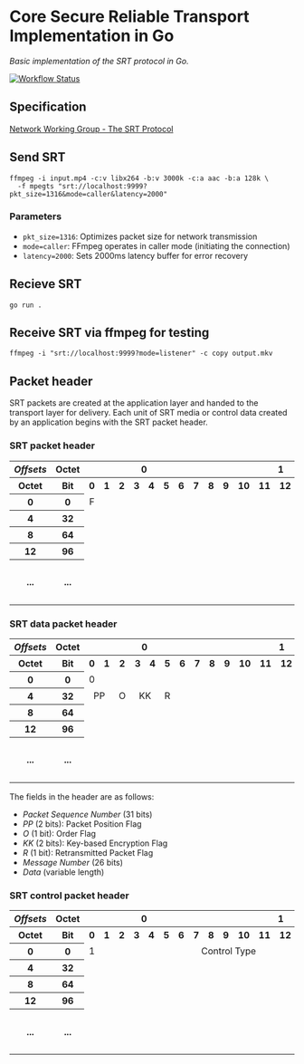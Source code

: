 # Core Secure Reliable Transport Implementation in Go

_Basic implementation of the SRT protocol in Go._

[![Workflow Status](https://github.com/betandr/coresrt/actions/workflows/go.yml/badge.svg)](https://github.com/betandr/coresrt/actions/workflows/go.yml)

## Specification

[Network Working Group - The SRT Protocol](docs/draft-sharabayko-srt-01.txt)

## Send SRT

```
ffmpeg -i input.mp4 -c:v libx264 -b:v 3000k -c:a aac -b:a 128k \
  -f mpegts "srt://localhost:9999?pkt_size=1316&mode=caller&latency=2000"
```

### Parameters

- `pkt_size=1316`: Optimizes packet size for network transmission
- `mode=caller`: FFmpeg operates in caller mode (initiating the connection)
- `latency=2000`: Sets 2000ms latency buffer for error recovery

## Recieve SRT

```
go run .
```

## Receive SRT via ffmpeg for testing

```
ffmpeg -i "srt://localhost:9999?mode=listener" -c copy output.mkv
```

## Packet header

SRT packets are created at the application layer and handed to the transport layer for delivery. Each unit of SRT media or control data created by an application begins with the SRT packet header.

### SRT packet header

<table style="text-align:center">
    <tbody>
        <tr>
            <th><i>Offsets</i>
            </th>
            <th>Octet
            </th>
            <th colspan="8">0
            </th>
            <th colspan="8">1
            </th>
            <th colspan="8">2
            </th>
            <th colspan="8">3
            </th>
        </tr>
        <tr>
            <th>Octet
            </th>
            <th>Bit</th>
            <th>0
            </th>
            <th>1
            </th>
            <th colspan="1">2
            </th>
            <th colspan="1">3
            </th>
            <th>4
            </th>
            <th>5
            </th>
            <th>6
            </th>
            <th>7
            </th>
            <th colspan="1">8
            </th>
            <th>9
            </th>
            <th>10
            </th>
            <th>11
            </th>
            <th>12
            </th>
            <th>13
            </th>
            <th>14
            </th>
            <th>15
            </th>
            <th>16
            </th>
            <th>17
            </th>
            <th>18
            </th>
            <th>19
            </th>
            <th>20
            </th>
            <th>21
            </th>
            <th>22
            </th>
            <th>23
            </th>
            <th>24
            </th>
            <th>25
            </th>
            <th>26
            </th>
            <th>27
            </th>
            <th>28
            </th>
            <th>29
            </th>
            <th>30
            </th>
            <th>31
            </th>
        </tr>
        <tr align="center">
            <th>0
            </th>
            <th>0
            </th>
            <td colspan="1">F
            </td>
            <td colspan="31">Field meaning depends on the packet type
            </td>
        </tr>
        <tr align="center">
            <th>4
            </th>
            <th colspan="1">32
            </th>
            <td colspan="32">Field meaning depends on the packet type
            </td>
        </tr>
        <tr align="center">
            <th>8
            </th>
            <th>64
            </th>
            <td colspan="32">Timestamp
            </td>
        </tr>
        <tr align="center">
            <th>12
            </th>
            <th>96
            </th>
            <td colspan="32">Destination Socket ID
            </td>
        </tr>
        <tr align="center" style="height: 5em;">
            <th>...
            </th>
            <th>...
            </th>
            <td colspan="32">Packet Contents<br>(depends on the packet type)
            </td>
        </tr>
    </tbody>
</table>

### SRT data packet header

<table style="text-align:center">
    <tbody>
        <tr>
            <th><i>Offsets</i>
            </th>
            <th>Octet
            </th>
            <th colspan="8">0
            </th>
            <th colspan="8">1
            </th>
            <th colspan="8">2
            </th>
            <th colspan="8">3
            </th>
        </tr>
        <tr>
            <th>Octet
            </th>
            <th>Bit</th>
            <th>0
            </th>
            <th>1
            </th>
            <th colspan="1">2
            </th>
            <th colspan="1">3
            </th>
            <th>4
            </th>
            <th>5
            </th>
            <th>6
            </th>
            <th>7
            </th>
            <th colspan="1">8
            </th>
            <th>9
            </th>
            <th>10
            </th>
            <th>11
            </th>
            <th>12
            </th>
            <th>13
            </th>
            <th>14
            </th>
            <th>15
            </th>
            <th>16
            </th>
            <th>17
            </th>
            <th>18
            </th>
            <th>19
            </th>
            <th>20
            </th>
            <th>21
            </th>
            <th>22
            </th>
            <th>23
            </th>
            <th>24
            </th>
            <th>25
            </th>
            <th>26
            </th>
            <th>27
            </th>
            <th>28
            </th>
            <th>29
            </th>
            <th>30
            </th>
            <th>31
            </th>
        </tr>
        <tr align="center">
            <th>0
            </th>
            <th>0
            </th>
            <td colspan="1">0
            </td>
            <td colspan="31">Packet Sequence Number
            </td>
        </tr>
        <tr align="center">
            <th>4
            </th>
            <th>32
            </th>
            <td colspan="2">PP
            </td>
            <td>O
            </td>
            <td colspan="2">KK
            </td>
            <td>R
            </td>
            <td colspan="26">Message Number
            </td>
        </tr>
        <tr align="center">
            <th>8
            </th>
            <th>64
            </th>
            <td colspan="32">Timestamp
            </td>
        </tr>
        <tr align="center">
            <th>12
            </th>
            <th>96
            </th>
            <td colspan="32">Destination Socket ID
            </td>
        </tr>
        <tr align="center" style="height: 5em;">
            <th>...
            </th>
            <th>...
            </th>
            <td colspan="32">Data
            </td>
        </tr>
    </tbody>
</table>

The fields in the header are as follows:

- *Packet Sequence Number* (31 bits)
- *PP* (2 bits): Packet Position Flag
- *O* (1 bit): Order Flag
- *KK* (2 bits): Key-based Encryption Flag
- *R* (1 bit): Retransmitted Packet Flag
- *Message Number* (26 bits)
- *Data* (variable length)

### SRT control packet header

<table style="text-align:center">
    <tbody>
        <tr>
            <th><i>Offsets</i>
            </th>
            <th>Octet
            </th>
            <th colspan="8">0
            </th>
            <th colspan="8">1
            </th>
            <th colspan="8">2
            </th>
            <th colspan="8">3
            </th>
        </tr>
        <tr>
            <th>Octet
            </th>
            <th>Bit</th>
            <th>0
            </th>
            <th>1
            </th>
            <th colspan="1">2
            </th>
            <th colspan="1">3
            </th>
            <th>4
            </th>
            <th>5
            </th>
            <th>6
            </th>
            <th>7
            </th>
            <th colspan="1">8
            </th>
            <th>9
            </th>
            <th>10
            </th>
            <th>11
            </th>
            <th>12
            </th>
            <th>13
            </th>
            <th>14
            </th>
            <th>15
            </th>
            <th>16
            </th>
            <th>17
            </th>
            <th>18
            </th>
            <th>19
            </th>
            <th>20
            </th>
            <th>21
            </th>
            <th>22
            </th>
            <th>23
            </th>
            <th>24
            </th>
            <th>25
            </th>
            <th>26
            </th>
            <th>27
            </th>
            <th>28
            </th>
            <th>29
            </th>
            <th>30
            </th>
            <th>31
            </th>
        </tr>
        <tr align="center">
            <th>0
            </th>
            <th>0
            </th>
            <td colspan="1">1
            </td>
            <td colspan="15">Control Type
            </td>
            <td colspan="16">Subtype
            </td>
        </tr>
        <tr align="center">
            <th>4
            </th>
            <th>32
            </th>
            <td colspan="32">Type-specific Information
            </td>
        </tr>
        <tr align="center">
            <th>8
            </th>
            <th>64
            </th>
            <td colspan="32">Timestamp
            </td>
        </tr>
        <tr align="center">
            <th>12
            </th>
            <th>96
            </th>
            <td colspan="32">Destination Socket ID
            </td>
        </tr>
        <tr align="center" style="height: 5em;">
            <th>...
            </th>
            <th>...
            </th>
            <td colspan="32">Control Information Field (CIF)
            </td>
        </tr>
    </tbody>
</table>
